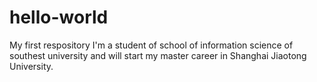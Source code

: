 # hello-world
My first respository
I'm a student of school of information science of southest university and will start my master career in Shanghai Jiaotong University. 
